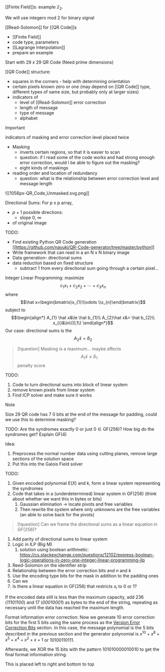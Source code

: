 

[[Finite Field]]s: example $\mathbb{Z}_2$. 

We will use integers mod 2 for binary signal




[[Read-Solomon]] for [[QR Code]]s
- [[Finite Field]]
- code type, parameters
- [[Lagrange Interpolation]]
- prepare an example

Start with 29 x 29 QR Code (Need prime dimensions)

[[QR Code]] structure:
- squares in the corners - help with determining orientation
- certain pixels known zero or one (may depend on [[QR Code]] type, different types of same size, but probably only at larger sizes)
- indicators of 
	- level of [[Read-Solomon]] error correction
	- length of message
	- type of message
	- alphabet
 >[!important]
 >indicators of masking and error correction level placed twice
- Masking
	- inverts certain regions, so that it is easier to scan
	- question: if I read some of the code works and had strong enough error correction, would I be able to figure out the masking?
	- eight kinds of maskings
- reading order and location of redundancy 
	- question: what is the relationship between error correction level and message length

![[1056px-QR_Code_Unmasked.svg.png]]

Directional Sums: For p x p array, 
- $p+1$ possible directions:
	- slope 0, $\infty$
- of original image




 TODO:
 - Find existing Python QR Code generation [[https://github.com/nayuki/QR-Code-generator/tree/master/python]]
 - Write framework that can read in a an N x N binary image
 - Data generation- directional sums
 - data reduction based on fixed structure
	 - subtract 1 from every directional sum going through a certain pixel... 







Integer Linear Programming:
maximize $$c_{1}x_{1}+c_{2}x_{2}+\cdots +c_{3}x_{n}$$where $$\hat x=\begin{bmatrix}x_{1}\\\vdots \\x_{n}\end{bmatrix}$$subject to $$\begin{align*}
A_{1} \hat x&\le \hat b_{1}\\
A_{2}\hat x&= \hat b_{2}\\
x_{i}&\in\{0,1\}
\end{align*}$$
Our case:
directional sums is the $$A_{2}\hat x=\hat b_{2}$$


>[!question]
>Masking is a maximum... maybe affects $$A_{1}\hat x\le \hat b_{1}$$penalty score

TODO:
1. Code to turn directional sums into block of linear system
2. remove known pixels from linear system
3. Find ICP solver and make sure it works



>[!note]
>Size 29 QR code has 7 0 bits at the end of the message for padding, could we use this to determine masking?

TODO:
Are the syndromes exactly 0 or just $0\in\text{GF}(256)$?
How big do the syndromes get?
Explain $\text{GF}(4)$


Idea:
1. Preprocess the normal number data using cutting planes, remove large sections of the solution space
2. Put this into the Galois Field solver


TODO:
1. Given encoded polynomial $E(X)$ and $k$, form a linear system representing the syndromes
2. Code that takes in a (underdetermined) linear system in $\text{GF}(256)$ (think about whether we want this in bytes or bits)
	1. Gaussian elimination -> locate pivots and free variables
	2. Then rewrite the system where only unknowns are the free variables (an able to solve back for the pivots)

>[!question]
>Can we frame the directional sums as a linear equation in $GF(256)$?

1. Add parity of directional sums to linear system
2. Logic in ILP (Big M)
	1. solution using boolean arithmetic: https://cs.stackexchange.com/questions/12102/express-boolean-logic-operations-in-zero-one-integer-linear-programming-ilp
3. Reed-Solomon on the identifier strip
4. Relationship between the error correction bits and $n$ and $k$
5. Use the encoding type bits for the mask in addition to the padding ones
6. Can we 
7. Is there a linear equation in $\text{GF}(256)$ that restricts $x_i$ to $0$ or $1$?

If the encoded data still is less than the maximum capacity, add 236 (_11101100_) and 17 (_00010001_) as bytes to the end of the string, repeating as necessary until the data has reached the maximum length.

Format information error correction:
Now we generate 10 error correction bits for the first 5 bits using the same process as the [Version Error Correction Bits](https://observablehq.com/@zavierhenry/encoding-qr-codes#versionErrorCorrectionBits) section. In this case, the message polynomial is the 5 bits described in the previous section and the generator polynomial is $x^{10}+x^8+x^5+x^4+x^2+x+1$ or $10100110111$.

Afterwards, we XOR the 15 bits with the pattern $101010000010010$ to get the final format information string.

This is placed left to right and bottom to top